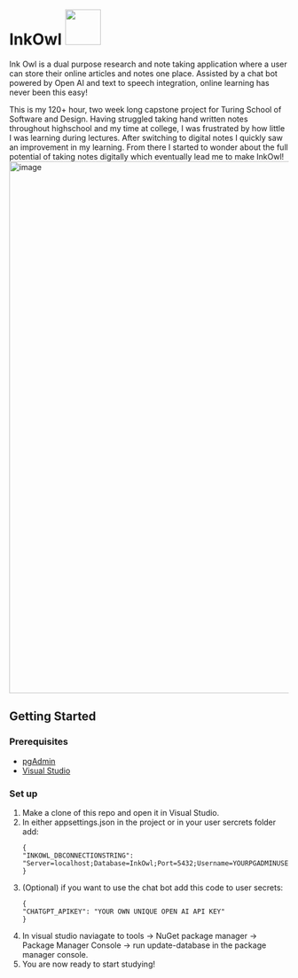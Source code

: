 # InkOwl <img width="64" height="64" src="https://github.com/Eli-J-Paris/InkOwl/assets/130601227/c3eaf981-8a7d-4993-9ea5-d168bfe21437">
Ink Owl is a dual purpose research and note taking application where a user can store their online articles and notes one place. Assisted by a chat bot powered by Open AI and text to speech integration, online learning has never been this easy! 

This is my 120+ hour, two week long capstone project for Turing School of Software and Design. Having struggled taking hand written notes throughout highschool and my time at college, I was frustrated by how little I was learning during lectures. After switching to digital notes I quickly saw an improvement in my learning. From there I started to wonder about the full potential of taking notes digitally which eventually lead me to make InkOwl!
<img width="960" alt="image" src="https://github.com/Eli-J-Paris/InkOwl/assets/130601227/7aa3d8de-d484-4d46-a28a-3c856f69e5a6">

## Getting Started

### Prerequisites
* [pgAdmin](https://www.pgadmin.org/)
* [Visual Studio](https://visualstudio.microsoft.com/)

### Set up
1. Make a clone of this repo and open it in Visual Studio.
2. In either appsettings.json in the project or in your user sercrets folder add:
   ```
   {
   "INKOWL_DBCONNECTIONSTRING": "Server=localhost;Database=InkOwl;Port=5432;Username=YOURPGADMINUSERNAME;Password=YOURPGADMINPASSWORD",
   }
   ```
3. (Optional) if you want to use the chat bot add this code to user secrets:
    ```
   {
   "CHATGPT_APIKEY": "YOUR OWN UNIQUE OPEN AI API KEY"
   }
   ```
 4. In visual studio naviagate to tools -> NuGet package manager -> Package Manager Console -> run update-database in the package manager console.
 5. You are now ready to start studying!
